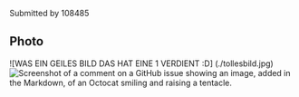 Submitted by 108485

## Photo


![WAS EIN GEILES BILD DAS HAT EINE 1 VERDIENT :D] (./tollesbild.jpg)
![Screenshot of a comment on a GitHub issue showing an image, added in the Markdown, of an Octocat smiling and raising a tentacle.](https://myoctocat.com/assets/images/base-octocat.svg)
